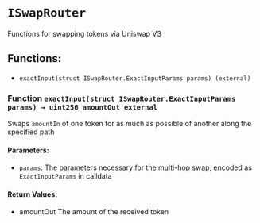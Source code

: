 # `ISwapRouter`

Functions for swapping tokens via Uniswap V3

## Functions:

- `exactInput(struct ISwapRouter.ExactInputParams params) (external)`

### Function `exactInput(struct ISwapRouter.ExactInputParams params) → uint256 amountOut external`

Swaps `amountIn` of one token for as much as possible of another along the specified path

#### Parameters:

- `params`: The parameters necessary for the multi-hop swap, encoded as `ExactInputParams` in calldata

#### Return Values:

- amountOut The amount of the received token
